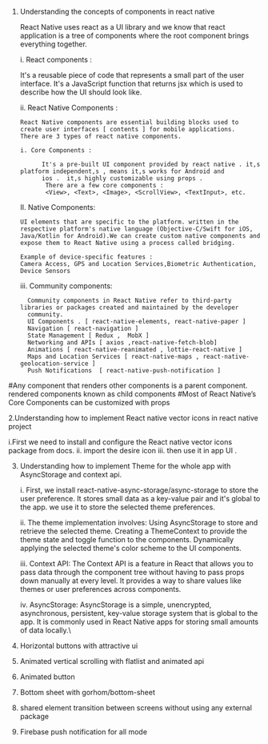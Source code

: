 1. Understanding the concepts of components in react native

      React Native uses react as a UI library and we know that react application is a tree of components where the root component 
      brings everything together. 

      i. React components : 

      It's a reusable piece of code that represents a small part of the user interface.  It's a JavaScript function that returns jsx 
      which is used to describe how the UI should look like.

      ii. React Native Components :

       React Native components are essential building blocks used to create user interfaces [ contents ] for mobile applications. 
       There are 3 types of react native components.

       i. Core Components :
   
             It's a pre-built UI component provided by react native . it,s platform independent,s , means it,s works for Android and 
             ios .  it,s highly customizable using props . 
              There are a few core components : 
              <View>, <Text>, <Image>, <ScrollView>, <TextInput>, etc.

      II. Native Components:
   
       UI elements that are specific to the platform. written in the respective platform's native language (Objective-C/Swift for iOS, 
       Java/Kotlin for Android).We can create custom native components and expose them to React Native using a process called bridging.

       Example of device-specific features :
       Camera Access, GPS and Location Services,Biometric Authentication, Device Sensors

      iii. Community components:

         
         Community components in React Native refer to third-party libraries or packages created and maintained by the developer 
         community.
         UI Components . [ react-native-elements, react-native-paper ]
         Navigation [ react-navigation ]
         State Management [ Redux ,  MobX ]
         Networking and APIs [ axios ,react-native-fetch-blob]
         Animations [ react-native-reanimated , lottie-react-native ]
         Maps and Location Services [ react-native-maps , react-native-geolocation-service ]
         Push Notifications  [ react-native-push-notification ]

     
#Any component that renders other components is a parent component. rendered components known as child components 
#Most of React Native’s Core Components can be customized with props



2.Understanding how to implement  React native vector icons in  react native project
    
   i.First we need to install and configure the React native vector icons package from docs. 
   ii.  import the  desire icon 
   iii. then  use it in app  UI . 



3. Understanding how to implement Theme for the whole app  with  AsyncStorage and context api.
   
   i. First, we install react-native-async-storage/async-storage to store the user preference. It stores small data 
      as a key-value pair and it's global to the app. we use it to store the selected theme preferences.

   ii. The theme implementation involves: Using AsyncStorage to store and retrieve the selected theme. Creating a 
       ThemeContext to provide the theme state and toggle function to the components. Dynamically applying the 
       selected theme's color scheme to the UI components.

   iii. Context API: The Context API is a feature in React that allows you to pass data through the component tree 
        without having to pass props down manually at every level. It provides a way to share values like themes or 
        user preferences across components.

   iv. AsyncStorage: AsyncStorage is a simple, unencrypted, asynchronous, persistent, key-value storage system that 
       is global to the app. It is commonly used in React Native apps for storing small amounts of data locally.\
   
4. Horizontal buttons with attractive ui    
5. Animated vertical scrolling with flatlist and animated api
6. Animated button
7. Bottom sheet with gorhom/bottom-sheet
8. shared element transition between screens without using any external package
9. Firebase push notification  for all mode 
   

   



          




    
 
